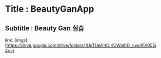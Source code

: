 # Title : BeautyGanApp
## Subtitle : Beauty Gan 실습
link: [imgs][https://drive.google.com/drive/folders/1UsTUeA1tCIKOWathD_ruwrIFA055j4cv] 
